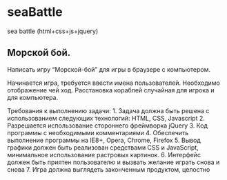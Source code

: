 # seaBattle
sea battle (html+css+js+jquery)

## Морской бой.

Написать игру “Морской-бой” для игры в браузере с компьютером.

Начинается игра, требуется ввести имена пользователей. Необходимо отображение чей ход. Расстановка кораблей случайная для игрока и для компьютера.

Требования к выполнению задачи:
    1. Задача должна быть решена с использованием следующих технологий: HTML, CSS, Javascript
    2. Разрешается использование стороннего фреймворка jQuery
    3. Код программы с необходимыми комментариями
    4. Обеспечить выполнение программы на IE8+, Opera, Chrome, Firefox
    5. Вывод графики должен быть реализован средствами CSS и JavaScript, минимальное использование растровых картинок.
    6. Интерфейс должен быть приятен пользователю и вызвать желание играть снова и снова
    7. Игра должна выглядеть законченным продуктом, целостно 
